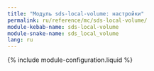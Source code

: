 ```yaml
---
title: "Модуль sds-local-volume: настройки"
permalink: ru/reference/mc/sds-local-volume/
module-kebab-name: sds-local-volume
module-snake-name: sds_local_volume
lang: ru
---
```


{% include module-configuration.liquid %}
